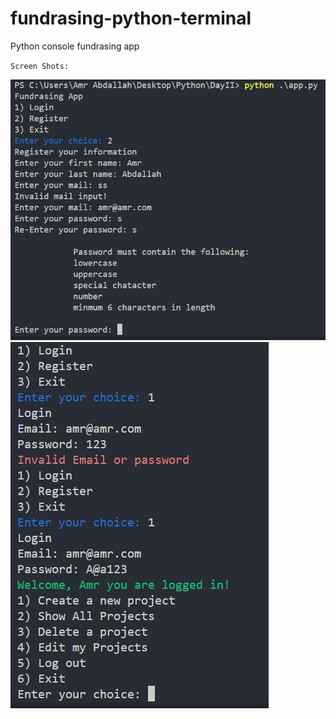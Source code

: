 # fundrasing-python-terminal
Python console fundrasing app

`Screen Shots:`

![](ScreenShots/1.JPG)
![](ScreenShots/2.JPG)
